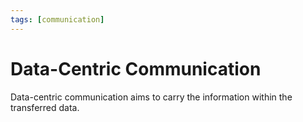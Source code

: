 ```yaml
---
tags: [communication]
---
```


# Data-Centric Communication

Data-centric communication aims to carry the information within the transferred
data.
